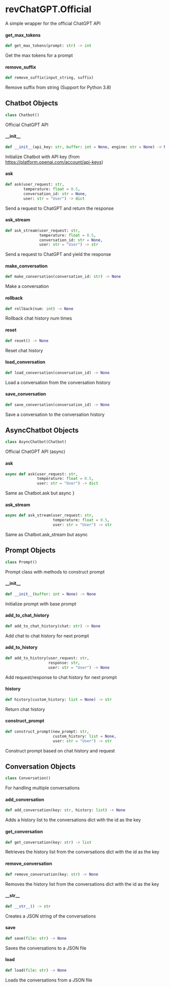 <a id="revChatGPT.Official"></a>

# revChatGPT.Official

A simple wrapper for the official ChatGPT API

<a id="revChatGPT.Official.get_max_tokens"></a>

#### get\_max\_tokens

```python
def get_max_tokens(prompt: str) -> int
```

Get the max tokens for a prompt

<a id="revChatGPT.Official.remove_suffix"></a>

#### remove\_suffix

```python
def remove_suffix(input_string, suffix)
```

Remove suffix from string (Support for Python 3.8)

<a id="revChatGPT.Official.Chatbot"></a>

## Chatbot Objects

```python
class Chatbot()
```

Official ChatGPT API

<a id="revChatGPT.Official.Chatbot.__init__"></a>

#### \_\_init\_\_

```python
def __init__(api_key: str, buffer: int = None, engine: str = None) -> None
```

Initialize Chatbot with API key (from https://platform.openai.com/account/api-keys)

<a id="revChatGPT.Official.Chatbot.ask"></a>

#### ask

```python
def ask(user_request: str,
        temperature: float = 0.5,
        conversation_id: str = None,
        user: str = "User") -> dict
```

Send a request to ChatGPT and return the response

<a id="revChatGPT.Official.Chatbot.ask_stream"></a>

#### ask\_stream

```python
def ask_stream(user_request: str,
               temperature: float = 0.5,
               conversation_id: str = None,
               user: str = "User") -> str
```

Send a request to ChatGPT and yield the response

<a id="revChatGPT.Official.Chatbot.make_conversation"></a>

#### make\_conversation

```python
def make_conversation(conversation_id: str) -> None
```

Make a conversation

<a id="revChatGPT.Official.Chatbot.rollback"></a>

#### rollback

```python
def rollback(num: int) -> None
```

Rollback chat history num times

<a id="revChatGPT.Official.Chatbot.reset"></a>

#### reset

```python
def reset() -> None
```

Reset chat history

<a id="revChatGPT.Official.Chatbot.load_conversation"></a>

#### load\_conversation

```python
def load_conversation(conversation_id) -> None
```

Load a conversation from the conversation history

<a id="revChatGPT.Official.Chatbot.save_conversation"></a>

#### save\_conversation

```python
def save_conversation(conversation_id) -> None
```

Save a conversation to the conversation history

<a id="revChatGPT.Official.AsyncChatbot"></a>

## AsyncChatbot Objects

```python
class AsyncChatbot(Chatbot)
```

Official ChatGPT API (async)

<a id="revChatGPT.Official.AsyncChatbot.ask"></a>

#### ask

```python
async def ask(user_request: str,
              temperature: float = 0.5,
              user: str = "User") -> dict
```

Same as Chatbot.ask but async
}

<a id="revChatGPT.Official.AsyncChatbot.ask_stream"></a>

#### ask\_stream

```python
async def ask_stream(user_request: str,
                     temperature: float = 0.5,
                     user: str = "User") -> str
```

Same as Chatbot.ask_stream but async

<a id="revChatGPT.Official.Prompt"></a>

## Prompt Objects

```python
class Prompt()
```

Prompt class with methods to construct prompt

<a id="revChatGPT.Official.Prompt.__init__"></a>

#### \_\_init\_\_

```python
def __init__(buffer: int = None) -> None
```

Initialize prompt with base prompt

<a id="revChatGPT.Official.Prompt.add_to_chat_history"></a>

#### add\_to\_chat\_history

```python
def add_to_chat_history(chat: str) -> None
```

Add chat to chat history for next prompt

<a id="revChatGPT.Official.Prompt.add_to_history"></a>

#### add\_to\_history

```python
def add_to_history(user_request: str,
                   response: str,
                   user: str = "User") -> None
```

Add request/response to chat history for next prompt

<a id="revChatGPT.Official.Prompt.history"></a>

#### history

```python
def history(custom_history: list = None) -> str
```

Return chat history

<a id="revChatGPT.Official.Prompt.construct_prompt"></a>

#### construct\_prompt

```python
def construct_prompt(new_prompt: str,
                     custom_history: list = None,
                     user: str = "User") -> str
```

Construct prompt based on chat history and request

<a id="revChatGPT.Official.Conversation"></a>

## Conversation Objects

```python
class Conversation()
```

For handling multiple conversations

<a id="revChatGPT.Official.Conversation.add_conversation"></a>

#### add\_conversation

```python
def add_conversation(key: str, history: list) -> None
```

Adds a history list to the conversations dict with the id as the key

<a id="revChatGPT.Official.Conversation.get_conversation"></a>

#### get\_conversation

```python
def get_conversation(key: str) -> list
```

Retrieves the history list from the conversations dict with the id as the key

<a id="revChatGPT.Official.Conversation.remove_conversation"></a>

#### remove\_conversation

```python
def remove_conversation(key: str) -> None
```

Removes the history list from the conversations dict with the id as the key

<a id="revChatGPT.Official.Conversation.__str__"></a>

#### \_\_str\_\_

```python
def __str__() -> str
```

Creates a JSON string of the conversations

<a id="revChatGPT.Official.Conversation.save"></a>

#### save

```python
def save(file: str) -> None
```

Saves the conversations to a JSON file

<a id="revChatGPT.Official.Conversation.load"></a>

#### load

```python
def load(file: str) -> None
```

Loads the conversations from a JSON file

